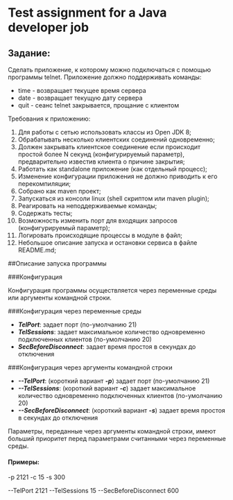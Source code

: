 # Test assignment for a Java developer job

## Задание:
Сделать приложение, к которому можно подключаться с помощью программы telnet. 
Приложение должно поддерживать команды:
* time - возвращает текущее время сервера
* date - возвращает текущую дату сервера
* quit - сеанс telnet закрывается, прощание с клиентом

Требования к приложению:
1. Для работы с сетью использовать классы из Open JDK 8;
1. Обрабатывать несколько клиентских соединений одновременно;
1. Должен закрывать клиентское соединение если происходит простой более N секунд (конфигурируемый параметр), предварительно известив клиента о причине закрытия;
1. Работать как standalone приложение (как отдельный процесс);
1. Изменение конфигурации приложения не должно приводить к его перекомпиляции;
1. Собрано как maven проект;
1. Запускаться из консоли linux (shell скриптом или maven plugin);
1. Реагировать на неподдерживаемые команды;
1. Содержать тесты; 
1. Возможность изменить порт для входящих запросов (конфигурируемый параметр); 
1. Логировать происходящие процессы в модуле в файл; 
1. Небольшое описание запуска и остановки сервиса в файле README.md;

##Описание запуска программы

###Конфигурация

Конфигурация программы осуществляется через переменные среды или аргументы командной строки.

###Конфигурация через переменные среды

* ***TelPort***: задает порт (по-умолчанию 21)
* ***TelSessions***: задает максимальное количество одновременно подключенных клиентов (по-умолчанию 20)
* ***SecBeforeDisconnect***: задает время простоя в секундах до отключения

###Конфигурация через аргументы командной строки

* ***--TelPort***: (короткий вариант ***-p***) задает порт (по-умолчанию 21)
* ***--TelSessions***: (короткий вариант ***-c***) задает максимальное количество одновременно подключенных клиентов (по-умолчанию 20)
* ***--SecBeforeDisconnect***: (короткий вариант ***-s***) задает время простоя в секундах до отключения

Параметры, переданные через аргументы командной строки, имеют больший приоритет перед параметрами считанными через переменные среды.

#### Примеры:

-p 2121 -c 15 -s 300

--TelPort 2121 --TelSessions 15 --SecBeforeDisconnect 600  
